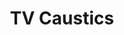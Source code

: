 ---
layout: media
title: "TV Caustics"
tags:
  categories: visual
blurb: 
ads: false
share: false
show_url: true
video:
  id: 143680175
---